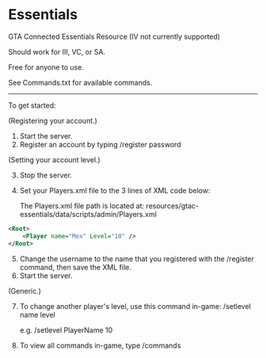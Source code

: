 # Essentials
GTA Connected Essentials Resource (IV not currently supported)

Should work for III, VC, or SA.

Free for anyone to use.

See Commands.txt for available commands.

<hr>

To get started:

(Registering your account.)

1) Start the server.
2) Register an account by typing /register password



(Setting your account level.)

3) Stop the server.
4) Set your Players.xml file to the 3 lines of XML code below:

   The Players.xml file path is located at: resources/gtac-essentials/data/scripts/admin/Players.xml

```xml
<Root>
	<Player name="Mex" Level="10" />
</Root>
```

5) Change the username to the name that you registered with the /register command, then save the XML file.
6) Start the server.



(Generic.)

7) To change another player's level, use this command in-game: /setlevel name level

   e.g. /setlevel PlayerName 10
8) To view all commands in-game, type /commands
